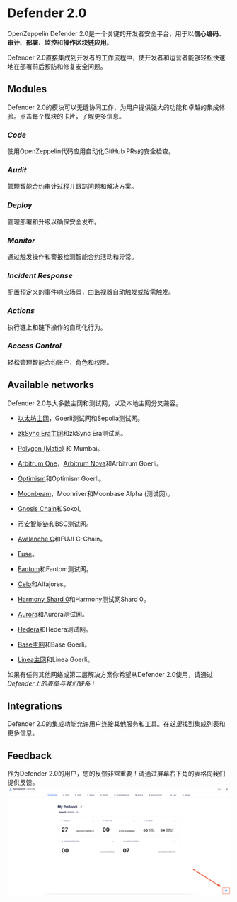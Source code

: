# Defender 2.0
OpenZeppelin Defender 2.0是一个关键的开发者安全平台，用于以**信心编码**、**审计**、**部署**、**监控**和**操作区块链应用**。

Defender 2.0直接集成到开发者的工作流程中，使开发者和运营者能够轻松快速地在部署前后预防和修复安全问题。

## Modules
Defender 2.0的模块可以无缝协同工作，为用户提供强大的功能和卓越的集成体验。点击每个模块的卡片，了解更多信息。

### *Code*
使用OpenZeppelin代码应用自动化GitHub PRs的安全检查。

### *Audit*
管理智能合约审计过程并跟踪问题和解决方案。

### *Deploy*
管理部署和升级以确保安全发布。

### *Monitor*
通过触发操作和警报检测智能合约活动和异常。

### *Incident Response*
配置预定义的事件响应场景，由监视器自动触发或按需触发。

### *Actions*
执行链上和链下操作的自动化行为。

### *Access Control*
轻松管理智能合约账户，角色和权限。

## Available networks
Defender 2.0与大多数主网和测试网，以及本地主网分叉兼容。

* [以太坊主网](https://ethereum.org/en/)，Goerli测试网和Sepolia测试网。

* [zkSync Era主网](https://zksync.io/)和zkSync Era测试网。

* [Polygon (Matic)](https://www.polygon.technology/) 和 Mumbai。

* [Arbitrum One](https://arbitrum.io/)，[Arbitrum Nova](https://nova.arbitrum.io/)和Arbitrum Goerli。

* [Optimism](https://optimism.io/)和Optimism Goerli。

* [Moonbeam](https://moonbeam.network/)，Moonriver和Moonbase Alpha (测试网)。

* [Gnosis Chain](https://www.gnosis.io/)和Sokol。

* [币安智能链](https://docs.binance.org/smart-chain/guides/bsc-intro.html)和BSC测试网。

* [Avalanche C](https://docs.avax.network/learn/platform-overview#contract-chain-c-chain)和FUJI C-Chain。

* [Fuse](https://fuse.io/)。

* [Fantom](https://fantom.foundation/what-is-fantom-opera/)和Fantom测试网。

* [Celo](https://celo.org/)和Alfajores。

* [Harmony Shard 0](https://www.harmony.one/)和Harmony测试网Shard 0。

* [Aurora](https://aurora.dev/)和Aurora测试网。

* [Hedera](https://hedera.com/)和Hedera测试网。

* [Base主网](https://base.org/)和Base Goerli。

* [Linea主网](https://linea.build/)和Linea Goerli。

如果有任何其他网络或第二层解决方案你希望从Defender 2.0使用，请通过*Defender上的表单与我们联系*！

## Integrations
Defender 2.0的集成功能允许用户连接其他服务和工具。在*这里*找到集成列表和更多信息。

## Feedback
作为Defender 2.0的用户，您的反馈非常重要！请通过屏幕右下角的表格向我们提供反馈。
![feedback-button.png](img/feedback-button.png)